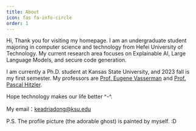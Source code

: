 ```yaml
---
title: About
icon: fas fa-info-circle
order: 1
---
```


Hi, Thank you for visiting my homepage. I am an undergraduate student majoring in computer science and technology from Hefei University of Technology. My current research area focuses on Explainable AI, Large Language Models, and secure code generation. 

I am currently a Ph.D. student at Kansas State University, and 2023 fall is my first semester. My professors are [Prof. Eugene Vasserman](https://people.cs.ksu.edu/~eyv/) and [Prof. Pascal Hitzler](https://people.cs.ksu.edu/~hitzler/). 

Hope technology makes our life better ^-^.

My email：keadriadong@ksu.edu<br>

P.S. The profile picture (the adorable ghost) is painted by myself. :D

